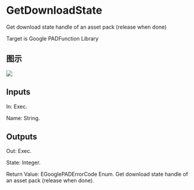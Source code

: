 # GetDownloadState

Get download state handle of an asset pack (release when done)

Target is Google PADFunction Library

## 图示

![]($-20221218-19152689.png)

## Inputs

In: Exec.

Name: String.  

## Outputs

Out: Exec.

State: Integer.

Return Value: EGooglePADErrorCode Enum. Get download state handle of an asset pack (release when done).


